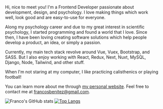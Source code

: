 Hi, nice to meet you! I'm a Frontend Developer passionate about development, design, and psychology. I love making things which work well, look good and are easy-to-use for everyone.

Along my psychology career and due to my great interest in scientific psychology, I started programming and found a world that I love. Since then, I have been loving creating software solutions which help people develop a product, an idea, or simply a passion.

Currently, my main tech stack revolve around Vue, Vuex, Bootstrap, and SASS. But I also enjoy working with React, Redux, Next, Nuxt, MySQL, Django, Node, Tailwind, and other stuff. 

When I'm not staring at my computer, I like practicing calisthenics or playing football!

You can learn more about me through [my personal website](https://www.francosbenitez.com/). Feel free to contact me at [francosbenitez@gmail.com](mailto:francosbenitez@gmail.com).

![Franco's GitHub stats](https://github-readme-stats.vercel.app/api?username=francosbenitez)
[![Top Langs](https://github-readme-stats.vercel.app/api/top-langs/?username=francosbenitez&layout=compact&exclude_repo=website&langs_count=6&hide=scss,powershell)](https://github.com/anuraghazra/github-readme-stats)

